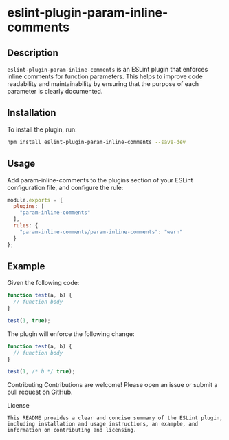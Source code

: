 # eslint-plugin-param-inline-comments

## Description

`eslint-plugin-param-inline-comments` is an ESLint plugin that enforces inline comments for function parameters. This helps to improve code readability and maintainability by ensuring that the purpose of each parameter is clearly documented.

## Installation

To install the plugin, run:

```sh
npm install eslint-plugin-param-inline-comments --save-dev
```

## Usage
Add param-inline-comments to the plugins section of your ESLint configuration file, and configure the rule:
```javascript
module.exports = {
  plugins: [
    "param-inline-comments"
  ],
  rules: {
    "param-inline-comments/param-inline-comments": "warn"
  }
};
```

## Example
Given the following code:

```javascript
function test(a, b) {
  // function body
}

test(1, true);
```
The plugin will enforce the following change:

```javascript
function test(a, b) {
  // function body
}

test(1, /* b */ true);
```

Contributing
Contributions are welcome! Please open an issue or submit a pull request on GitHub.

License
```
This README provides a clear and concise summary of the ESLint plugin, including installation and usage instructions, an example, and information on contributing and licensing.
```